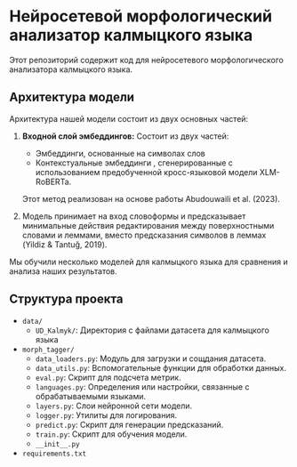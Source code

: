 # Нейросетевой морфологический анализатор калмыцкого языка

Этот репозиторий содержит код для нейросетевого морфологического анализатора калмыцкого языка.

## Архитектура модели

Архитектура нашей модели состоит из двух основных частей:

1.  **Входной слой эмбеддингов:** Состоит из двух частей:
    *   Эмбеддинги, основанные на символах слов
    *   Контекстуальные эмбеддинги , сгенерированные с использованием предобученной кросс-языковой модели XLM-RoBERTa.

    Этот метод реализован на основе работы Abudouwaili et al. (2023).

2.  Модель принимает на вход словоформы и предсказывает минимальные действия редактирования между поверхностными словами и леммами, вместо предсказания символов в леммах (Yildiz & Tantuğ, 2019).

Мы обучили несколько моделей для калмыцкого языка для сравнения и анализа наших результатов.

## Структура проекта

*   `data/`
    *   `UD_Kalmyk/`: Директория с файлами датасета для калмыцкого языка 
*   `morph_tagger/`
    *   `data_loaders.py`: Модуль для загрузки и сощдания датасета.
    *   `data_utils.py`: Вспомогательные функции для обработки данных.
    *   `eval.py`: Скрипт для подсчета метрик.
    *   `languages.py`: Определения или настройки, связанные с обрабатываемыми языками.
    *   `layers.py`: Слои нейронной сети модели.
    *   `logger.py`: Утилиты для логирования.
    *   `predict.py`: Скрипт для генерации предсказаний.
    *   `train.py`: Скрипт для обучения модели.
    *   `__init__.py`
*   `requirements.txt`
